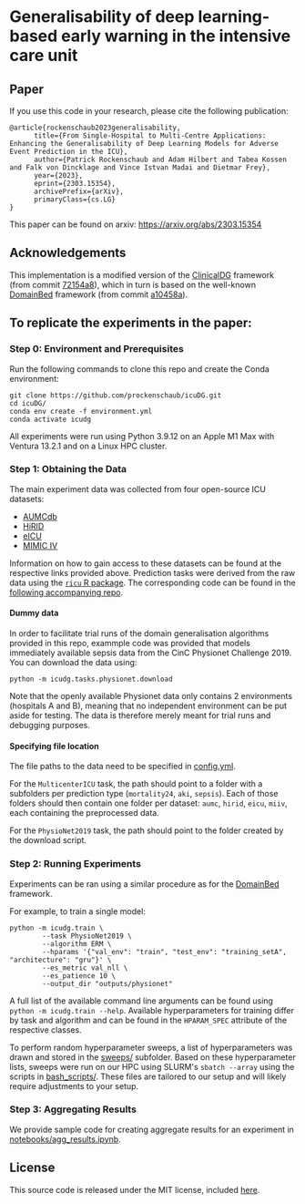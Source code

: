 # Generalisability of deep learning-based early warning in the intensive care unit

## Paper

If you use this code in your research, please cite the following publication:

```
@article{rockenschaub2023generalisability,
      title={From Single-Hospital to Multi-Centre Applications: Enhancing the Generalisability of Deep Learning Models for Adverse Event Prediction in the ICU}, 
      author={Patrick Rockenschaub and Adam Hilbert and Tabea Kossen and Falk von Dincklage and Vince Istvan Madai and Dietmar Frey},
      year={2023},
      eprint={2303.15354},
      archivePrefix={arXiv},
      primaryClass={cs.LG}
}

```

This paper can be found on arxiv: https://arxiv.org/abs/2303.15354

## Acknowledgements

This implementation is a modified version of the [ClinicalDG](https://github.com/MLforHealth/ClinicalDG) framework (from commit [72154a8](https://github.com/MLforHealth/ClinicalDG/tree/72154a87a6d36416c0dac36e7a846b1194c7f39c)), which in turn is based on the well-known [DomainBed](https://github.com/facebookresearch/DomainBed) framework (from commit [a10458a](https://github.com/facebookresearch/DomainBed/tree/a10458a2adfd8aec0fda2d617f710e5044e5dc60)). 


## To replicate the experiments in the paper:

### Step 0: Environment and Prerequisites

Run the following commands to clone this repo and create the Conda environment:

```
git clone https://github.com/prockenschaub/icuDG.git
cd icuDG/
conda env create -f environment.yml
conda activate icudg
```

All experiments were run using Python 3.9.12 on an Apple M1 Max with Ventura 13.2.1 and on a Linux HPC cluster. 

### Step 1: Obtaining the Data

The main experiment data was collected from four open-source ICU datasets: 

* [AUMCdb](https://github.com/AmsterdamUMC/AmsterdamUMCdb)
* [HiRID](https://hirid.intensivecare.ai/)
* [eICU](https://eicu-crd.mit.edu/)
* [MIMIC IV](https://mimic.mit.edu/)

Information on how to gain access to these datasets can be found at the respective links provided above. Prediction tasks were derived from the raw data using the [`ricu` R package](https://github.com/eth-mds/ricu). The corresponding code can be found in the [following accompanying repo](https://github.com/prockenschaub/icuDG-preprocessing).

#### Dummy data

In order to facilitate trial runs of the domain generalisation algorithms provided in this repo, exammple code was provided that models immediately available sepsis data from the CinC Physionet Challenge 2019. You can download the data using:

```
python -m icudg.tasks.physionet.download
```

Note that the openly available Physionet data only contains 2 environments (hospitals A and B), meaning that no independent environment can be put aside for testing. The data is therefore merely meant for trial runs and debugging purposes. 

#### Specifying file location

The file paths to the data need to be specified in [config.yml](config.yml). 

For the `MulticenterICU` task, the path should point to a folder with a subfolders per prediction type (`mortality24`, `aki`, `sepsis`). Each of those folders should then contain one folder per dataset: `aumc`, `hirid`, `eicu`, `miiv`, each containing the preprocessed data.

For the `PhysioNet2019` task, the path should point to the folder created by the download script.


### Step 2: Running Experiments

Experiments can be ran using a similar procedure as for the [DomainBed](https://github.com/facebookresearch/DomainBed) framework. 

For example, to train a single model: 

```
python -m icudg.train \
        --task PhysioNet2019 \
        --algorithm ERM \
        --hparams '{"val_env": "train", "test_env": "training_setA",  "architecture": "gru"}' \
        --es_metric val_nll \
        --es_patience 10 \
        --output_dir "outputs/physionet" 
```

A full list of the available command line arguments can be found using `python -m icudg.train --help`. Available hyperparameters for training differ by task and algorithm and can be found in the `HPARAM_SPEC` attribute of the respective classes. 

To perform random hyperparameter sweeps, a list of hyperparameters was drawn and stored in the [sweeps/](sweeps) subfolder. Based on these hyperparameter lists, sweeps were run on our HPC using SLURM's `sbatch --array` using the scripts in [bash_scripts/](bash_scripts). These files are tailored to our setup and will likely require adjustments to your setup.

### Step 3: Aggregating Results

We provide sample code for creating aggregate results for an experiment in [notebooks/agg_results.ipynb](notebooks/agg_results.ipynb).


## License
This source code is released under the MIT license, included [here](LICENSE).
